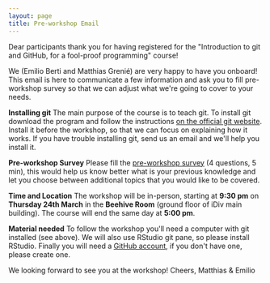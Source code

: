 ```yaml
---
layout: page
title: Pre-workshop Email
---
```


Dear participants thank you for having registered for the "Introduction to git and GitHub, for a fool-proof programming" course!

We (Emilio Berti and Matthias Grenié) are very happy to have you onboard!
This email is here to communicate a few information and ask you to fill pre-workshop survey so that we can adjust what we're going to cover to your needs.

**Installing git**
The main purpose of the course is to teach git. To install git download the program and follow the instructions [on the official git website](https://git-scm.com/downloads). Install it before the workshop, so that we can focus on explaining how it works. If you have trouble installing git, send us an email and we'll help you install it.

**Pre-workshop Survey**
Please fill the [pre-workshop survey](https://picsoung.typeform.com/to/kfUc1f7i) (4 questions, 5 min), this would help us know better what is your previous knowledge and let you choose between additional topics that you would like to be covered.

**Time and Location**
The workshop will be in-person, starting at **9:30 pm** on **Thursday 24th March** in the **Beehive Room** (ground floor of iDiv main building). The course will end the same day at **5:00 pm**.

**Material needed**
To follow the workshop you'll need a computer with git installed (see above). We will also use RStudio git pane, so please install RStudio. Finally you will need a [GitHub account](https://github.com/), if you don't have one, please create one.

We looking forward to see you at the workshop!
Cheers,
Matthias & Emilio

